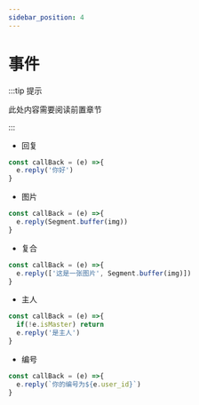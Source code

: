 ```yaml
---
sidebar_position: 4
---
```


# 事件

:::tip 提示

此处内容需要阅读前置章节

:::


- 回复

```ts
const callBack = (e) =>{
  e.reply('你好')
}
```

- 图片

```ts
const callBack = (e) =>{
  e.reply(Segment.buffer(img))
}
```

- 复合


```ts
const callBack = (e) =>{
  e.reply(['这是一张图片', Segment.buffer(img)])
}
```


- 主人

```ts
const callBack = (e) =>{
  if(!e.isMaster) return 
  e.reply('是主人')
}
```

- 编号

```ts
const callBack = (e) =>{
  e.reply(`你的编号为${e.user_id}`)
}

```